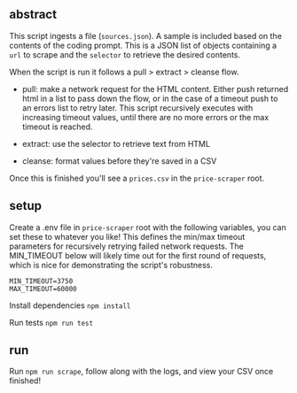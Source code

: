 ## abstract

This script ingests a file (`sources.json`). A sample is included based on the contents of the coding prompt. This is a JSON list of objects containing a `url` to scrape and the `selector` to retrieve the desired contents.

When the script is run it follows a pull > extract > cleanse flow.

- pull: make a network request for the HTML content. Either push returned html in a list to pass down the flow, or in the case of a timeout push to an errors list to retry later. This script recursively executes with increasing timeout values, until there are no more errors or the max timeout is reached.

- extract: use the selector to retrieve text from HTML

- cleanse: format values before they're saved in a CSV

Once this is finished you'll see a `prices.csv` in the `price-scraper` root.

## setup

Create a .env file in `price-scraper` root with the following variables, you can set these to whatever you like! This defines the min/max timeout parameters for recursively retrying failed network requests. The MIN_TIMEOUT below will likely time out for the first round of requests, which is nice for demonstrating the script's robustness.

```
MIN_TIMEOUT=3750
MAX_TIMEOUT=60000
```

Install dependencies `npm install`

Run tests `npm run test`

## run

Run `npm run scrape`, follow along with the logs, and view your CSV once finished!
